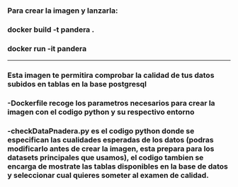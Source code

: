 ### Para crear la imagen y lanzarla:
### docker build -t pandera .
### docker run -it pandera
_________________________________________________________________________________________________________________________________________________________________________
### Esta imagen te permitira comprobar la calidad de tus datos subidos en tablas en la base postgresql
### -Dockerfile recoge los parametros necesarios para crear la imagen con el codigo python y su respectivo entorno
### -checkDataPnadera.py es el codigo python donde se especifican las cualidades esperadas de los datos (podras modificarlo antes de crear la imagen, esta prepara para los datasets principales que usamos), el codigo tambien se encarga de mostrate las tablas disponibles en la base de datos y seleccionar cual quieres someter al examen de calidad.
